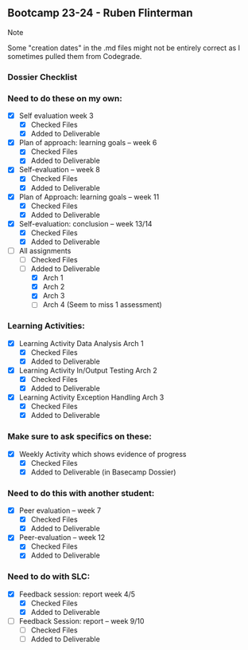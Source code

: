 ## Bootcamp 23-24 - Ruben Flinterman

> [!NOTE]  
> Some "creation dates" in the .md files might not be entirely correct as I sometimes pulled them from Codegrade.

### Dossier Checklist 
### Need to do these on my own:
- [x] Self evaluation week 3
  - [x] Checked Files
  - [x] Added to Deliverable

- [x] Plan of approach: learning goals – week 6
  - [x] Checked Files
  - [x] Added to Deliverable

- [x] Self-evaluation – week 8
  - [x] Checked Files
  - [x] Added to Deliverable

- [x] Plan of Approach: learning goals – week 11
  - [x] Checked Files
  - [x] Added to Deliverable

- [x] Self-evaluation: conclusion – week 13/14
  - [x] Checked Files
  - [x] Added to Deliverable

- [ ] All assignments
  - [ ] Checked Files
  - [ ] Added to Deliverable
    - [x] Arch 1
    - [x] Arch 2
    - [x] Arch 3
    - [ ] Arch 4 (Seem to miss 1 assessment)

### Learning Activities:
- [x] Learning Activity Data Analysis Arch 1
  - [x] Checked Files
  - [x] Added to Deliverable

- [x] Learning Activity In/Output Testing Arch 2
  - [x] Checked Files
  - [x] Added to Deliverable

- [x] Learning Activity Exception Handling Arch 3
  - [x] Checked Files
  - [x] Added to Deliverable

### Make sure to ask specifics on these:
- [x] Weekly Activity which shows evidence of progress
  - [x] Checked Files
  - [x] Added to Deliverable (in Basecamp Dossier)

### Need to do this with another student:
- [x] Peer evaluation – week 7
  - [x] Checked Files
  - [x] Added to Deliverable
- [x] Peer-evaluation – week 12
  - [x] Checked Files
  - [x] Added to Deliverable
  
### Need to do with SLC:
- [x] Feedback session: report week 4/5
  - [x] Checked Files
  - [x] Added to Deliverable
- [ ] Feedback Session: report – week 9/10
  - [ ] Checked Files
  - [ ] Added to Deliverable